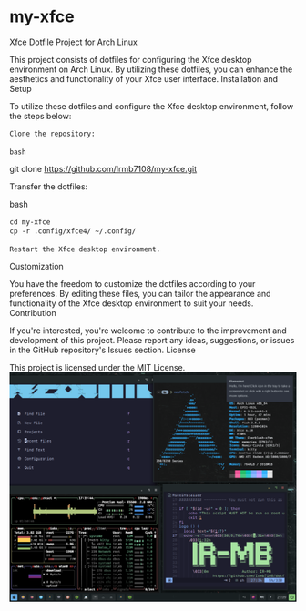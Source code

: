 # my-xfce
Xfce Dotfile Project for Arch Linux

This project consists of dotfiles for configuring the Xfce desktop environment on Arch Linux. By utilizing these dotfiles, you can enhance the aesthetics and functionality of your Xfce user interface.
Installation and Setup

To utilize these dotfiles and configure the Xfce desktop environment, follow the steps below:

    Clone the repository:

    bash

git clone https://github.com/Irmb7108/my-xfce.git

Transfer the dotfiles:

bash

    cd my-xfce
    cp -r .config/xfce4/ ~/.config/

    Restart the Xfce desktop environment.

Customization

You have the freedom to customize the dotfiles according to your preferences. By editing these files, you can tailor the appearance and functionality of the Xfce desktop environment to suit your needs.
Contribution

If you're interested, you're welcome to contribute to the improvement and development of this project. Please report any ideas, suggestions, or issues in the GitHub repository's Issues section.
License

This project is licensed under the MIT License.
![توضیح عکس](setup.png)
